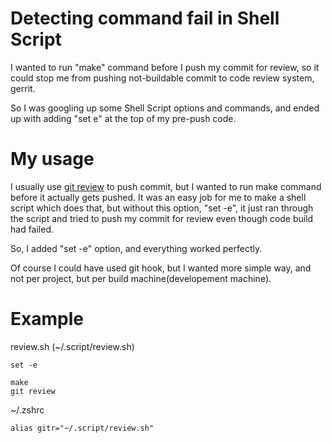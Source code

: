 # Detecting command fail in Shell Script
I wanted to run "make" command before I push my commit for review, so it could stop me from pushing not-buildable commit to code review system, gerrit.

So I was googling up some Shell Script options and commands, and ended up with adding "set e" at the top of my pre-push code.

# My usage
I usually use [git review](https://www.mediawiki.org/wiki/Gerrit/git-review) to push commit, but I wanted to run make command before it actually gets pushed. It was an easy job for me to make a shell script which does that, but without this option, "set -e", it just ran through the script and tried to push my commit for review even though code build had failed.

So, I added "set -e" option, and everything worked perfectly.

Of course I could have used git hook, but I wanted more simple way, and not per project, but per build machine(developement machine).

# Example
review.sh (~/.script/review.sh)
```
set -e   
                                                                                                                                                                                                                   
make                                                                                                                                                                                                                        
git review
```

~/.zshrc
```
alias gitr="~/.script/review.sh"
```

